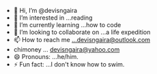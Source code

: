 - 👋 Hi, I’m @devisngaira
- 👀 I’m interested in ...reading
- 🌱 I’m currently learning ...how to code
- 💞️ I’m looking to collaborate on ...a life expedition 
- 📫 How to reach me ...devisngaira@outlook.com
- chimoney ... devisngaira@yahoo.com
- 😄 Pronouns: ...he/him.
- ⚡ Fun fact: ...I don't know how to swim.

<!---
devisngaira/devisngaira is a ✨ special ✨ repository because its `README.md` (this file) appears on your GitHub profile.
You can click the Preview link to take a look at your changes.
--->
